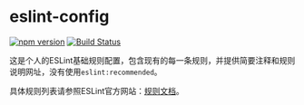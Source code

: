 # eslint-config

[![npm version](https://img.shields.io/npm/v/@smartshallot/eslint-config.svg?style=flat)](https://www.npmjs.com/package/@smartshallot/eslint-config)
[![Build Status](https://travis-ci.org/gaoxiaosong/eslint-config.svg?branch=master)](https://travis-ci.org/gaoxiaosong/eslint-config)

这是个人的ESLint基础规则配置，包含现有的每一条规则，并提供简要注释和规则说明网址，没有使用`eslint:recommended`。

具体规则列表请参照ESLint官方网站：[规则文档](http://eslint.cn/docs/rules/)。